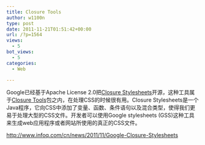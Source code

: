 ```yaml
---
title: Closure Tools
author: w1100n
type: post
date: 2011-11-21T01:51:42+00:00
url: /?p=1564
views:
  - 5
bot_views:
  - 5
categories:
  - Web

---
```

Google已经基于Apache License 2.0把[Closure Stylesheets][1]开源，这种工具属于[Closure Tools][2]包之内，在处理CSS的时候很有用。Closure Stylesheets是一个Java程序，它向CSS中添加了变量、函数、条件语句以及混合类型，使得我们更易于处理大型的CSS文件。开发者可以使用Google stylesheets (GSS)这种工具来生成web应用程序或者网站所使用的真正的CSS文件。


<http://www.infoq.com/cn/news/2011/11/Google-Closure-Stylesheets>

 [1]: http://code.google.com/p/closure-stylesheets/
 [2]: http://code.google.com/closure/